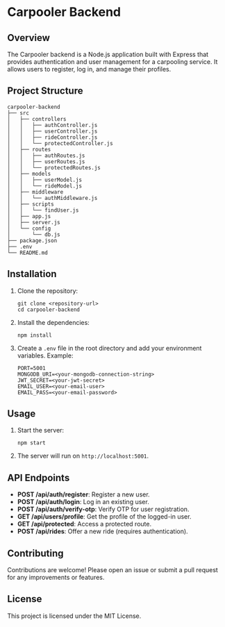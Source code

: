 # Carpooler Backend

## Overview
The Carpooler backend is a Node.js application built with Express that provides authentication and user management for a carpooling service. It allows users to register, log in, and manage their profiles.

## Project Structure
```
carpooler-backend
├── src
│   ├── controllers
│   │   ├── authController.js
│   │   ├── userController.js
│   │   ├── rideController.js
│   │   └── protectedController.js
│   ├── routes
│   │   ├── authRoutes.js
│   │   ├── userRoutes.js
│   │   └── protectedRoutes.js
│   ├── models
│   │   ├── userModel.js
│   │   └── rideModel.js
│   ├── middleware
│   │   └── authMiddleware.js
│   ├── scripts
│   │   └── findUser.js
│   ├── app.js
│   ├── server.js
│   └── config
│       └── db.js
├── package.json
├── .env
└── README.md
```

## Installation

1. Clone the repository:
   ```
   git clone <repository-url>
   cd carpooler-backend
   ```

2. Install the dependencies:
   ```
   npm install
   ```

3. Create a `.env` file in the root directory and add your environment variables. Example:
   ```
   PORT=5001
   MONGODB_URI=<your-mongodb-connection-string>
   JWT_SECRET=<your-jwt-secret>
   EMAIL_USER=<your-email-user>
   EMAIL_PASS=<your-email-password>
   ```

## Usage

1. Start the server:
   ```
   npm start
   ```

2. The server will run on `http://localhost:5001`.

## API Endpoints

- **POST /api/auth/register**: Register a new user.
- **POST /api/auth/login**: Log in an existing user.
- **POST /api/auth/verify-otp**: Verify OTP for user registration.
- **GET /api/users/profile**: Get the profile of the logged-in user.
- **GET /api/protected**: Access a protected route.
- **POST /api/rides**: Offer a new ride (requires authentication).

## Contributing
Contributions are welcome! Please open an issue or submit a pull request for any improvements or features.

## License
This project is licensed under the MIT License.
